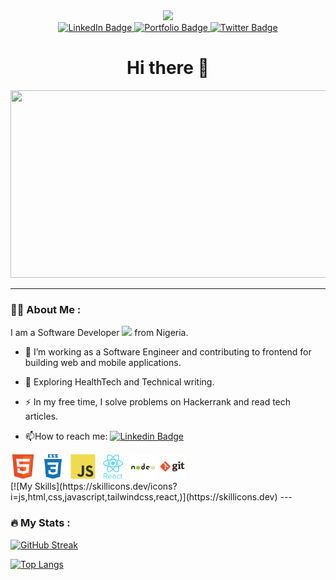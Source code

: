 <!--
### Hi there 👋
- -  My name is David Uwandu.
- 🌱 I’m currently learning React and ReactNative
- 👯 I’m looking to collaborate on Open Source projects, Frontend and Mobile App Developments.
- 🤔 I’m looking for help with Tech Internships and Jobs as a Frontend Dev.
- 💬 Ask me about HTML, CSS, JavaScript.
- 📫 How to reach me: 
- - Twitter: @BaanDave
- - Email: Davebaan33@gmail.com
- - LinkedIn: https://www.linkedin.com/in/david-uwandu-674a79139
- 😄 Pronouns: He/Him
- ⚡ Fun fact: What do you do to a grieving wood?🤔💬.... Console log.😄
-->

<div id="header" align="center">
  <img src="https://media.giphy.com/media/M9gbBd9nbDrOTu1Mqx/giphy.gif" width="100"/>
  <div id="badges">
    <a href="https://www.linkedin.com/in/david-uwandu-674a79139/">
      <img src="https://img.shields.io/badge/LinkedIn-blue?style=for-the-badge&logo=linkedin&logoColor=white" alt="LinkedIn Badge"/>
    </a>
    <a href="https://DevBaan.me">
      <img src="https://img.shields.io/badge/Portfolio-blue?style=for-the-badge&logoColor=white" alt="Portfolio Badge"/>
    </a>
<!--     <a href="">
      <img src="https://img.shields.io/badge/YouTube-red?style=for-the-badge&logo=youtube&logoColor=white" alt="Youtube Badge"/>
    </a> -->
    <a href="https://twitter.com/BaanDave">
      <img src="https://img.shields.io/badge/Twitter-blue?style=for-the-badge&logo=twitter&logoColor=white" alt="Twitter Badge"/>
    </a>
  </div>
  <h1>Hi there 👋 </h1>
</div>

<div align="center">
  <img src="https://media.giphy.com/media/dWesBcTLavkZuG35MI/giphy.gif" width="600" height="300"/>
</div>

---

### :man_technologist: About Me :
I am a Software Developer <img src="https://media.giphy.com/media/WUlplcMpOCEmTGBtBW/giphy.gif" width="30"> from Nigeria.
- :telescope: I’m working as a Software Engineer and contributing to frontend for building web and mobile applications.

- :seedling: Exploring HealthTech and Technical writing.

- :zap: In my free time, I solve problems on Hackerrank and read tech articles.

- :mailbox:How to reach me: [![Linkedin Badge](https://img.shields.io/badge/-David_Uwandu-blue?style=flat&logo=Linkedin&logoColor=white)]("https://www.linkedin.com/in/david-uwandu-674a79139/")

<div>
  <img src="https://github.com/devicons/devicon/blob/master/icons/html5/html5-original.svg" title="HTML5" alt="HTML" width="40" height="40"/>&nbsp;
  <img src="https://github.com/devicons/devicon/blob/master/icons/css3/css3-plain-wordmark.svg"  title="CSS3" alt="CSS" width="40" height="40"/>&nbsp;
  <img src="https://github.com/devicons/devicon/blob/master/icons/javascript/javascript-original.svg" title="JavaScript" alt="JavaScript" width="40" height="40"/>&nbsp;
  <img src="https://github.com/devicons/devicon/blob/master/icons/react/react-original-wordmark.svg" title="React" alt="React" width="40" height="40"/>&nbsp;
  <img src="https://github.com/devicons/devicon/blob/master/icons/nodejs/nodejs-original-wordmark.svg" title="NodeJS" alt="NodeJS" width="40" height="40"/>&nbsp;
  <img src="https://github.com/devicons/devicon/blob/master/icons/git/git-original-wordmark.svg" title="Git" **alt="Git" width="40" height="40"/>
</div>
[![My Skills](https://skillicons.dev/icons?i=js,html,css,javascript,tailwindcss,react,)](https://skillicons.dev)
---

### :fire: My Stats :
[![GitHub Streak](http://github-readme-streak-stats.herokuapp.com?user=DaveBaan&theme=dark&background=000000)](https://git.io/streak-stats)

[![Top Langs](https://github-readme-stats.vercel.app/api/top-langs/?username=DaveBaan&layout=compact&theme=vision-friendly-dark)](https://github.com/anuraghazra/github-readme-stats)


